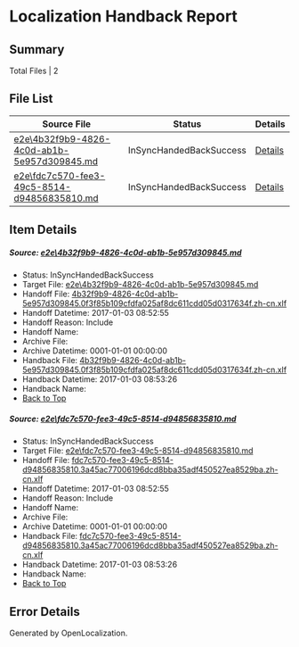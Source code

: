 # <a name='report-top'></a> Localization Handback Report

## Summary
 Total Files | 2

## File List
 Source File | Status | Details 
 ----------- | ------ | ------- 
 [e2e\4b32f9b9-4826-4c0d-ab1b-5e957d309845.md](https://github.com/OpenLocalizationTestOrg/ol-test1/blob/9a59f77c762d5f63e8421fbcf0baf4d294a79b66/e2e/4b32f9b9-4826-4c0d-ab1b-5e957d309845.md) | InSyncHandedBackSuccess | [Details](#f5b1e72a7ac8f294e6b8e27915a334e6162b0a022)
 [e2e\fdc7c570-fee3-49c5-8514-d94856835810.md](https://github.com/OpenLocalizationTestOrg/ol-test1/blob/9a59f77c762d5f63e8421fbcf0baf4d294a79b66/e2e/fdc7c570-fee3-49c5-8514-d94856835810.md) | InSyncHandedBackSuccess | [Details](#786c7e2a9b24c164f2698c31e083aada3587a58e4)

## Item Details
##### <a name='f5b1e72a7ac8f294e6b8e27915a334e6162b0a022'></a> Source: [e2e\4b32f9b9-4826-4c0d-ab1b-5e957d309845.md](https://github.com/OpenLocalizationTestOrg/ol-test1/blob/9a59f77c762d5f63e8421fbcf0baf4d294a79b66/e2e/4b32f9b9-4826-4c0d-ab1b-5e957d309845.md)
* Status: InSyncHandedBackSuccess
* Target File: [e2e\4b32f9b9-4826-4c0d-ab1b-5e957d309845.md](https://github.com/OpenLocalizationTestOrg/ol-test1-zhcn/blob/ffc9124a97ca512438635a7880b2b7aac13d7f75/e2e/4b32f9b9-4826-4c0d-ab1b-5e957d309845.md)
* Handoff File: [4b32f9b9-4826-4c0d-ab1b-5e957d309845.0f3f85b109cfdfa025af8dc611cdd05d0317634f.zh-cn.xlf](https://github.com/OpenLocalizationTestOrg/ol-test1-handoff/blob/52962e9e3914b73ac1f596758e3261895b797aa7/ol-handoff/OpenLocalizationTestOrg/ol-test1-zhcn/ci/ht/4b32f9b9-4826-4c0d-ab1b-5e957d309845.0f3f85b109cfdfa025af8dc611cdd05d0317634f.zh-cn.xlf)
* Handoff Datetime: 2017-01-03 08:52:55
* Handoff Reason: Include
* Handoff Name: 
* Archive File: 
* Archive Datetime: 0001-01-01 00:00:00
* Handback File: [4b32f9b9-4826-4c0d-ab1b-5e957d309845.0f3f85b109cfdfa025af8dc611cdd05d0317634f.zh-cn.xlf](https://github.com/OpenLocalizationTestOrg/ol-test1-handback/blob/35386ef62a90a5501cd05974560c343773d3d407/ol-handback/OpenLocalizationTestOrg/ol-test1-zhcn/ci/ht/4b32f9b9-4826-4c0d-ab1b-5e957d309845.0f3f85b109cfdfa025af8dc611cdd05d0317634f.zh-cn.xlf)
* Handback Datetime: 2017-01-03 08:53:26
* Handback Name: 
* [Back to Top](#report-top)

##### <a name='786c7e2a9b24c164f2698c31e083aada3587a58e4'></a> Source: [e2e\fdc7c570-fee3-49c5-8514-d94856835810.md](https://github.com/OpenLocalizationTestOrg/ol-test1/blob/9a59f77c762d5f63e8421fbcf0baf4d294a79b66/e2e/fdc7c570-fee3-49c5-8514-d94856835810.md)
* Status: InSyncHandedBackSuccess
* Target File: [e2e\fdc7c570-fee3-49c5-8514-d94856835810.md](https://github.com/OpenLocalizationTestOrg/ol-test1-zhcn/blob/ffc9124a97ca512438635a7880b2b7aac13d7f75/e2e/fdc7c570-fee3-49c5-8514-d94856835810.md)
* Handoff File: [fdc7c570-fee3-49c5-8514-d94856835810.3a45ac77006196dcd8bba35adf450527ea8529ba.zh-cn.xlf](https://github.com/OpenLocalizationTestOrg/ol-test1-handoff/blob/52962e9e3914b73ac1f596758e3261895b797aa7/ol-handoff/OpenLocalizationTestOrg/ol-test1-zhcn/ci/ht/fdc7c570-fee3-49c5-8514-d94856835810.3a45ac77006196dcd8bba35adf450527ea8529ba.zh-cn.xlf)
* Handoff Datetime: 2017-01-03 08:52:55
* Handoff Reason: Include
* Handoff Name: 
* Archive File: 
* Archive Datetime: 0001-01-01 00:00:00
* Handback File: [fdc7c570-fee3-49c5-8514-d94856835810.3a45ac77006196dcd8bba35adf450527ea8529ba.zh-cn.xlf](https://github.com/OpenLocalizationTestOrg/ol-test1-handback/blob/35386ef62a90a5501cd05974560c343773d3d407/ol-handback/OpenLocalizationTestOrg/ol-test1-zhcn/ci/ht/fdc7c570-fee3-49c5-8514-d94856835810.3a45ac77006196dcd8bba35adf450527ea8529ba.zh-cn.xlf)
* Handback Datetime: 2017-01-03 08:53:26
* Handback Name: 
* [Back to Top](#report-top)


## Error Details

Generated by OpenLocalization.
